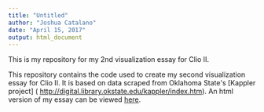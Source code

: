 ```yaml
---
title: "Untitled"
author: "Joshua Catalano"
date: "April 15, 2017"
output: html_document
---
```

This is my repository for my 2nd visualization essay for Clio II.

This repository contains the code used to create my second visualization essay for Clio II. It is based on data scraped from Oklahoma State's [Kappler project] ( http://digital.library.okstate.edu/kappler/index.htm). An html version of my essay can be viewed [here](https://jccatalano.github.io/visualization2/visualization_essay_2.html). 